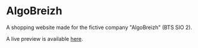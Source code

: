 # AlgoBreizh
A shopping website made for the fictive company "AlgoBreizh" (BTS SIO 2).

A live preview is available [here](https://algobreizh.store).
